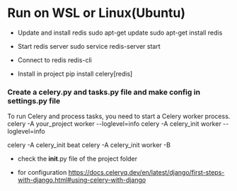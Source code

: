 # Run on WSL or Linux(Ubuntu)

- Update and install redis
  sudo apt-get update
  sudo apt-get install redis

- Start redis server
sudo service redis-server start

- Connect to redis
redis-cli 

- Install in project
pip install celery[redis]

### Create a celery.py and tasks.py file and make config in settings.py file

To run Celery and process tasks, you need to start a Celery worker process.
celery -A your_project worker --loglevel=info
celery -A celery_init worker --loglevel=info

celery -A celery_init beat
celery -A celery_init worker -B

- check the __init__.py file of the project folder


- for configuration
https://docs.celeryq.dev/en/latest/django/first-steps-with-django.html#using-celery-with-django